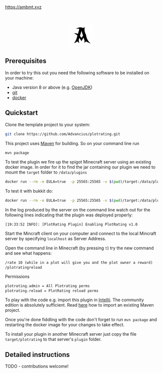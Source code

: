 https://ambmt.xyz


<!-- PROJECT LOGO -->
<br />
<p align="center">
  <a href="https://github.com/ambmt">
    <img src="images/Advancius-A.png" alt="Logo" width="80" height="80">
  </a>

## Prerequisites

In order to try this out you need the following software to be installed on your machine:

* Java version 8 or above (e.g. [OpenJDK](https://openjdk.java.net/install/))
* [git](https://git-scm.com/book/en/v2/Getting-Started-Installing-Git)
* [docker](https://docs.docker.com/v17.09/engine/installation/)

## Quickstart

Clone the template project to your system:
````bash
git clone https://github.com/Advancius/plotrating.git
````

This project uses [Maven](https://maven.apache.org/) for building. So on your command line run

````bash
mvn package
```` 

To test the plugin we fire up the spigot Minecraft server using an existing docker image.
In order for it to find the jar containing our plugin we need to mount the `target` folder to `/data/plugins`

````bash
docker run --rm -e EULA=true  -p 25565:25565 -v $(pwd)/target:/data/plugins cmunroe/spigot:1.16.4 
````

To test it with bukkit do:

````bash
docker run --rm -e EULA=true  -p 25565:25565 -v $(pwd)/target:/data/plugins cmunroe/bukkit:1.16.4
````

In the log produced by the server on the command line watch out for the following lines indicating that the plugin
was deployed properly:

```
[19:33:52 INFO]: [PlotRating Plugin] Enabling PlotRating v1.0
``` 

Start the Mincraft client on your computer and connect to the local Mincraft server by specifying `localhost` as Server Address.

Open the command line in Minecraft (by pressing `t`) try the new command and see what happens:
```
/rate 10 (while in a plot will give you and the plot owner a reward)
/plotratingreload
````

Permissions
```
plotrating.admin = All Plotrating perms
plotrating.reload = PlotRating reload perms

```

To play with the code e.g. import this plugin in [Intellij](https://www.jetbrains.com/de-de/idea/download/). The
community edition is absolutely sufficient. Read [here](https://www.jetbrains.com/help/idea/maven-support.html) how to
import an existing Maven project.

Once you're done fiddling with the code don't forget to run `mvn package` and restarting the docker image for
your changes to take effect.

To install your plugin in another Minecraft server just copy the file `target/plotrating` to
that server's `plugin` folder. 

## Detailed instructions

TODO - contributions welcome! 
